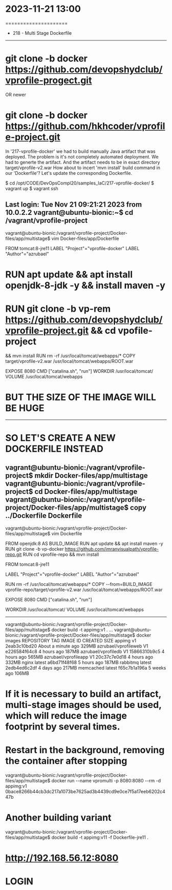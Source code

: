 # 2023-11-21    13:00
=====================

* 218 - Multi Stage Dockerfile
------------------------------

# git clone -b docker https://github.com/devopshydclub/vprofile-progect.git
OR newer
# git clone -b docker https://github.com/hkhcoder/vprofile-project.git

In '217-vprofile-docker' we had to build manually Java artifact that was deployed.
The problem is it's not completely automated deployment. We had to generte the artifact. And the artifact needs to be in exact directory target/vprofile-v2.war
How about to incert 'mvn install' build command in our 'Dockerfile'?
Let's update the corresponding Dockerfile.

$ cd /opt/CODE/DevOpsCompl20/samples_IaC/217-vprofile-docker/
$ vagrant up
$ vagrant ssh

Last login: Tue Nov 21 09:21:21 2023 from 10.0.2.2
vagrant@ubuntu-bionic:~$ cd /vagrant/vprofile-project
-------
vagrant@ubuntu-bionic:/vagrant/vprofile-project/Docker-files/app/multistage$ vim
Docker-files/app/Dockerfile

FROM tomcat:8-jre11
LABEL "Project"="vprofile-docker"
LABEL "Author"="azrubael"

# RUN apt update && apt install openjdk-8-jdk -y && install maven -y
# RUN git clone -b vp-rem https://github.com/devopshydclub/vprofile-project.git && cd vpofile-project
&& mvn install
RUN rm -rf /usr/local/tomcat/webapps/*
COPY target/vprofile-v2.war /usr/local/tomcat/webapps/ROOT.war

EXPOSE 8080
CMD ["catalina.sh", "run"]
WORKDIR /usr/local/tomcat/
VOLUME /usr/local/tomcat/webapps

# BUT THE SIZE OF THE IMAGE WILL BE HUGE
-------


# SO LET'S CREATE A NEW DOCKERFILE INSTEAD
vagrant@ubuntu-bionic:/vagrant/vprofile-project$ mkdir Docker-files/app/multistage
vagrant@ubuntu-bionic:/vagrant/vprofile-project$ cd Docker-files/app/multistage
vagrant@ubuntu-bionic:/vagrant/vprofile-project/Docker-files/app/multistage$ copy ../Dockerfile Dockerfile
-------
vagrant@ubuntu-bionic:/vagrant/vprofile-project/Docker-files/app/multistage$ vim Dockerfile

FROM openjdk:8 AS BUILD_IMAGE
RUN apt update && apt install maven -y
RUN git clone -b vp-docker https://github.com/imranvisualpath/vprofile-repo.git
RUN cd vprofile-repo && mvn install

FROM tomcat:8-jre11

LABEL "Project"="vprofile-docker"
LABEL "Author"="azrubael"

RUN rm -rf /usr/local/tomcat/webapps/*
COPY --from=BUILD_IMAGE vprofile-repo/target/vprofile-v2.war /usr/local/tomcat/webapps/ROOT.war

EXPOSE 8080
CMD ["catalina.sh", "run"]

WORKDIR /usr/local/tomcat/
VOLUME /usr/local/tomcat/webapps

-------

vagrant@ubuntu-bionic:/vagrant/vprofile-project/Docker-files/app/multistage$ docker build -t appimg:v1 .
...
vagrant@ubuntu-bionic:/vagrant/vprofile-project/Docker-files/app/multistage$ docker images
REPOSITORY             TAG       IMAGE ID       CREATED              SIZE
appimg                 v1        2eab3c10bd20   About a minute ago   329MB
azrubael/vprofileweb   V1        e226584f64c8   4 hours ago          187MB
azrubael/vprofiledb    V1        15866310b9c5   4 hours ago          565MB
azrubael/vprofileapp   V1        20c37c7e0d18   4 hours ago          332MB
nginx                  latest    a6bd71f48f68   5 hours ago          187MB
rabbitmq               latest    2edb4ed6c2df   4 days ago           217MB
memcached              latest    f65c7b1a196a   5 weeks ago          106MB

# If it is necessary to build an artifact, multi-stage images should be used, which will reduce the image footprint by several times.

# Restart in the background, removing the container after stopping
vagrant@ubuntu-bionic:/vagrant/vprofile-project/Docker-files/app/multistage$ docker run --name vpromulti -p 8080:8080 --rm -d appimg:v1
0bace8266b44cb3dc217a1073be7625ad3b4439cd9e0ce7f5a17eeb6202c447b

# Another building variant
vagrant@ubuntu-bionic:/vagrant/vprofile-project/Docker-files/app/multistage$ docker build -t appimg:v11 -f Dockerfile-jre11 .

# http://192.168.56.12:8080
# LOGIN